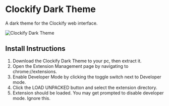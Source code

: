 # Clockify Dark Theme
A dark theme for the Clockify web interface.

![Clockify Dark Theme](https://i.postimg.cc/sxSpZ4Tk/Clockify-Dark-Theme.png)

## Install Instructions
1. Download the Clockify Dark Theme to your pc, then extract it.
2. Open the Extension Management page by navigating to chrome://extensions.
3. Enable Developer Mode by clicking the toggle switch next to Developer mode.
4. Click the LOAD UNPACKED button and select the extension directory.
5. Extension should be loaded. You may get prompted to disable developer mode. Ignore this.
